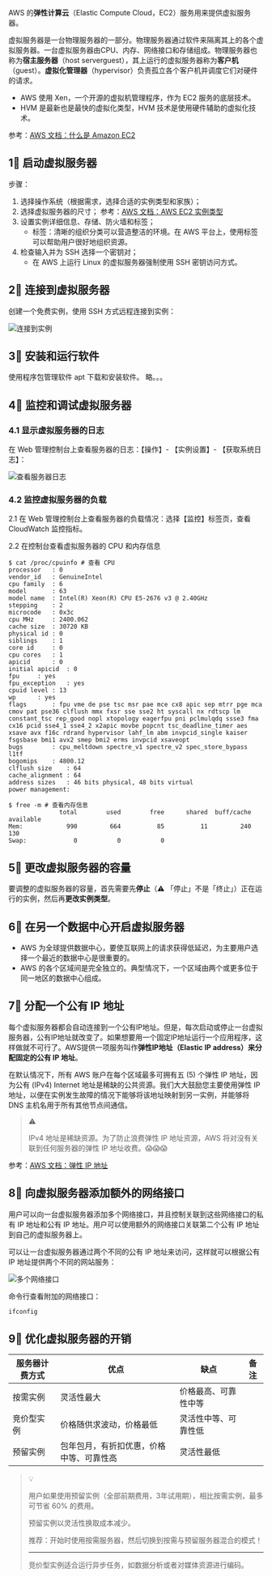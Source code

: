 AWS 的**弹性计算云**（Elastic Compute Cloud，EC2）服务用来提供虚拟服务器。

虚拟服务器是一台物理服务器的一部分。物理服务器通过软件来隔离其上的各个虚拟服务器。一台虚拟服务器由CPU、内存、网络接口和存储组成。物理服务器也称为**宿主服务器**（host serverguest），其上运行的虚拟服务器称为**客户机**（guest）。**虚拟化管理器**（hypervisor）负责孤立各个客户机并调度它们对硬件的请求。

* AWS 使用 Xen，一个开源的虚拟机管理程序，作为 EC2 服务的底层技术。
* HVM 是最新也是最快的虚拟化类型，HVM 技术是使用硬件辅助的虚拟化技术。

参考：[AWS 文档：什么是 Amazon EC2](https://docs.aws.amazon.com/zh_cn/AWSEC2/latest/UserGuide/concepts.html)

## 1⃣️ 启动虚拟服务器

步骤：
1. 选择操作系统（根据需求，选择合适的实例类型和家族）；
2. 选择虚拟服务器的尺寸；
   参考：[AWS 文档：AWS EC2 实例类型](https://amazonaws-china.com/cn/ec2/instance-types/)
3. 设置实例详细信息、存储、防火墙和标签；
   * 标签：清晰的组织分类可以营造整洁的环境。在 AWS 平台上，使用标签可以帮助用户很好地组织资源。
4. 检查输入并为 SSH 选择一个密钥对；
   * 在 AWS 上运行 Linux 的虚拟服务器强制使用 SSH 密钥访问方式。

## 2⃣️ 连接到虚拟服务器

创建一个免费实例，使用 SSH 方式远程连接到实例：

![连接到实例](http://upload-images.jianshu.io/upload_images/2648731-465ed463d40923f1.jpg?imageMogr2/auto-orient/strip%7CimageView2/2/w/1240)

## 3⃣️ 安装和运行软件

使用程序包管理软件 apt 下载和安装软件。
略。。。

## 4⃣️ 监控和调试虚拟服务器
### 4.1 显示虚拟服务器的日志

在 Web 管理控制台上查看服务器的日志：【操作】- 【实例设置】- 【获取系统日志】：

![查看服务器日志](http://upload-images.jianshu.io/upload_images/2648731-62221f982b41eeb9.jpg?imageMogr2/auto-orient/strip%7CimageView2/2/w/1240)

### 4.2 监控虚拟服务器的负载

2.1 在 Web 管理控制台上查看服务器的负载情况：选择【监控】标签页，查看 CloudWatch 监控指标。

2.2 在控制台查看虚拟服务器的 CPU 和内存信息

```shell
$ cat /proc/cpuinfo # 查看 CPU
processor	: 0
vendor_id	: GenuineIntel
cpu family	: 6
model		: 63
model name	: Intel(R) Xeon(R) CPU E5-2676 v3 @ 2.40GHz
stepping	: 2
microcode	: 0x3c
cpu MHz		: 2400.062
cache size	: 30720 KB
physical id	: 0
siblings	: 1
core id		: 0
cpu cores	: 1
apicid		: 0
initial apicid	: 0
fpu		: yes
fpu_exception	: yes
cpuid level	: 13
wp		: yes
flags		: fpu vme de pse tsc msr pae mce cx8 apic sep mtrr pge mca cmov pat pse36 clflush mmx fxsr sse sse2 ht syscall nx rdtscp lm constant_tsc rep_good nopl xtopology eagerfpu pni pclmulqdq ssse3 fma cx16 pcid sse4_1 sse4_2 x2apic movbe popcnt tsc_deadline_timer aes xsave avx f16c rdrand hypervisor lahf_lm abm invpcid_single kaiser fsgsbase bmi1 avx2 smep bmi2 erms invpcid xsaveopt
bugs		: cpu_meltdown spectre_v1 spectre_v2 spec_store_bypass l1tf
bogomips	: 4800.12
clflush size	: 64
cache_alignment	: 64
address sizes	: 46 bits physical, 48 bits virtual
power management:

$ free -m # 查看内存信息
              total        used        free      shared  buff/cache   available
Mem:            990         664          85          11         240         130
Swap:             0           0           0
```

## 5⃣️ 更改虚拟服务器的容量

要调整的虚拟服务器的容量，首先需要先**停止**（⚠️ 「停止」不是「终止」）正在运行的实例，然后再**更改实例类型**。


## 6⃣️ 在另一个数据中心开启虚拟服务器

* AWS 为全球提供数据中心，要使互联网上的请求获得低延迟，为主要用户选择一个最近的数据中心是很重要的。
* AWS 的各个区域间是完全独立的。典型情况下，一个区域由两个或更多位于同一地区的数据中心组成。

## 7⃣️ 分配一个公有 IP 地址

每个虚拟服务器都会自动连接到一个公有IP地址。但是，每次启动或停止一台虚拟服务器，公有IP地址就改变了。如果想要用一个固定IP地址运行一个应用程序，这样做就不可行了。AWS提供一项服务叫作**弹性IP地址（Elastic IP address）**来**分配固定的公有 IP 地址**。

在默认情况下，所有 AWS 账户在每个区域最多可拥有五 (5) 个弹性 IP 地址，因为公有 (IPv4) Internet 地址是稀缺的公共资源。我们大大鼓励您主要使用弹性 IP 地址，以便在实例发生故障的情况下能够将该地址映射到另一实例，并能够将 DNS 主机名用于所有其他节点间通信。

> ⚠️
>
> IPv4 地址是稀缺资源。为了防止浪费弹性 IP 地址资源，AWS 将对没有关联到任何服务器的弹性 IP 地址收费。😱😱😱

参考：[AWS 文档：弹性 IP 地址](https://docs.aws.amazon.com/zh_cn/AWSEC2/latest/UserGuide/elastic-ip-addresses-eip.html)



## 8⃣️ 向虚拟服务器添加额外的网络接口

用户可以向一台虚拟服务器添加多个网络接口，并且控制关联到这些网络接口的私有 IP 地址和公有 IP 地址。用户可以使用额外的网络接口关联第二个公有 IP 地址到自己的虚拟服务器上。

可以让一台虚拟服务器通过两个不同的公有 IP 地址来访问，这样就可以根据公有 IP 地址提供两个不同的网站服务：

![多个网络接口](http://upload-images.jianshu.io/upload_images/2648731-62ce9c1c0e39997d.jpg?imageMogr2/auto-orient/strip%7CimageView2/2/w/1240)

命令行查看附加的网络接口：

```bash
ifconfig
```

## 9⃣️ 优化虚拟服务器的开销

| 服务器计费方式 | 优点                                     | 缺点                 | 备注 |
| -------------- | ---------------------------------------- | -------------------- | ---- |
| 按需实例       | 灵活性最大                               | 价格最高、可靠性中等 |      |
| 竞价型实例     | 价格随供求波动，价格最低                 | 灵活性中等、可靠性低 |      |
| 预留实例       | 包年包月，有折扣优惠，价格中等、可靠性高 | 灵活性最低           |      |

> 💡
>
> 用户如果使用预留实例（全部前期费用，3年试用期），相比按需实例，最多可节省 60% 的费用。
>
> 预留实例以灵活性换取成本减少。
>
> 推荐：开始时使用按需服务器，然后切换到按需与预留服务器混合的模式！
>
> ---
>
> 竞价型实例适合运行异步任务，如数据分析或者对媒体资源进行编码。

